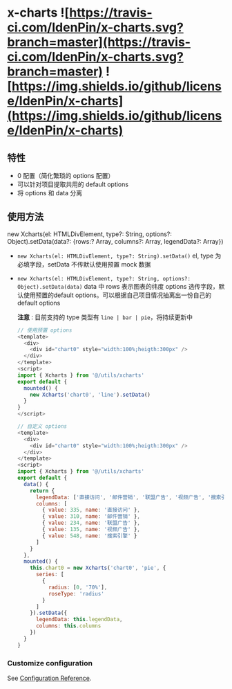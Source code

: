 # x-charts        ![https://travis-ci.com/IdenPin/x-charts.svg?branch=master](https://travis-ci.com/IdenPin/x-charts.svg?branch=master)   ![https://img.shields.io/github/license/IdenPin/x-charts](https://img.shields.io/github/license/IdenPin/x-charts)

## 特性
- 0 配置（简化繁琐的 options 配置）
- 可以针对项目提取共用的 default options
- 将 options 和 data 分离

## 使用方法
new Xcharts(el: HTMLDivElement, type?: String, options?: Object).setData(data?: {rows:? Array, columns?: Array, legendData?: Array})
- `new Xcharts(el: HTMLDivElement, type?: String).setData()`
  el, type 为必填字段，setData 不传默认使用预置 mock 数据

- `new Xcharts(el: HTMLDivElement, type?: String, options?: Object).setData(data)`
  data 中 rows 表示图表的纬度
  options 选传字段，默认使用预置的default options。可以根据自己项目情况抽离出一份自己的default options

  

  **注意** : 目前支持的 type 类型有 `line | bar | pie`，将持续更新中

  ```js
  // 使用预置 options
  <template>
    <div>
      <div id="chart0" style="width:100%;heigth:300px" />
    </div>
  </template>
  <script>
  import { Xcharts } from '@/utils/xcharts'
  export default {
    mounted() {
      new Xcharts('chart0', 'line').setData()
    }
  }
  </script>
  
  // 自定义 options
  <template>
    <div>
      <div id="chart0" style="width:100%;heigth:300px" />
    </div>
  </template>
  <script>
  import { Xcharts } from '@/utils/xcharts'
  export default {
    data() {
      return {
        legendData: ['直接访问', '邮件营销', '联盟广告', '视频广告', '搜索引擎'],
        columns: [
          { value: 335, name: '直接访问' },
          { value: 310, name: '邮件营销' },
          { value: 234, name: '联盟广告' },
          { value: 135, name: '视频广告' },
          { value: 548, name: '搜索引擎' }
        ]
      }
    },
    mounted() {
      this.chart0 = new Xcharts('chart0', 'pie', {
        series: [
          {
            radius: [0, '70%'],
            roseType: 'radius'
          }
        ]
      }).setData({
        legendData: this.legendData,
        columns: this.columns
      })
    }
  }
  ```

  

### Customize configuration
See [Configuration Reference](https://cli.vuejs.org/config/).

